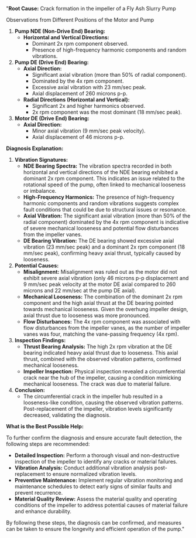 "**Root Cause:** Crack formation in the impeller of a Fly Ash Slurry Pump

Observations from Different Positions of the Motor and Pump

1. **Pump NDE (Non-Drive End) Bearing:**
    - **Horizontal and Vertical Directions:**
        - Dominant 2x rpm component observed.
        - Presence of high-frequency harmonic components and random vibrations.
2. **Pump DE (Drive End) Bearing:**
    - **Axial Direction:**
        - Significant axial vibration (more than 50% of radial component).
        - Dominated by the 4x rpm component.
        - Excessive axial vibration with 23 mm/sec peak.
        - Axial displacement of 260 microns p-p.
    - **Radial Directions (Horizontal and Vertical):**
        - Significant 2x and higher harmonics observed.
        - 2x rpm component was the most dominant (18 mm/sec peak).
3. **Motor DE (Drive End) Bearing:**
    - **Axial Direction:**
        - Minor axial vibration (9 mm/sec peak velocity).
        - Axial displacement of 46 microns p-p.

**Diagnosis Explanation:**

1. **Vibration Signatures:**
    - **NDE Bearing Spectra:** The vibration spectra recorded in both horizontal and vertical directions of the NDE bearing exhibited a dominant 2x rpm component. This indicates an issue related to the rotational speed of the pump, often linked to mechanical looseness or imbalance.
    - **High-Frequency Harmonics:** The presence of high-frequency harmonic components and random vibrations suggests complex fault conditions that could be due to structural issues or resonance.
    - **Axial Vibration:** The significant axial vibration (more than 50% of the radial component) dominated by the 4x rpm component is indicative of severe mechanical looseness and potential flow disturbances from the impeller vanes.
    - **DE Bearing Vibration:** The DE bearing showed excessive axial vibration (23 mm/sec peak) and a dominant 2x rpm component (18 mm/sec peak), confirming heavy axial thrust, typically caused by looseness.
2. **Potential Causes:**
    - **Misalignment:** Misalignment was ruled out as the motor did not exhibit severe axial vibration (only 46 microns p-p displacement and 9 mm/sec peak velocity at the motor DE axial compared to 260 microns and 22 mm/sec at the pump DE axial).
    - **Mechanical Looseness:** The combination of the dominant 2x rpm component and the high axial thrust at the DE bearing pointed towards mechanical looseness. Given the overhung impeller design, axial thrust due to looseness was more pronounced.
    - **Flow Disturbances:** The 4x rpm component was associated with flow disturbances from the impeller vanes, as the number of impeller vanes was four, matching the vane-passing frequency (4x rpm).
3. **Inspection Findings:**
    - **Thrust Bearing Analysis:** The high 2x rpm vibration at the DE bearing indicated heavy axial thrust due to looseness. This axial thrust, combined with the observed vibration patterns, confirmed mechanical looseness.
    - **Impeller Inspection:** Physical inspection revealed a circumferential crack near the hub of the impeller, causing a condition mimicking mechanical looseness. The crack was due to material failure.
4. **Conclusion:**
    - The circumferential crack in the impeller hub resulted in a looseness-like condition, causing the observed vibration patterns. Post-replacement of the impeller, vibration levels significantly decreased, validating the diagnosis.

**What is the Best Possible Help:**

To further confirm the diagnosis and ensure accurate fault detection, the following steps are recommended:

- **Detailed Inspection:** Perform a thorough visual and non-destructive inspection of the impeller to identify any cracks or material failures.
- **Vibration Analysis:** Conduct additional vibration analysis post-replacement to ensure normalized vibration levels.
- **Preventive Maintenance:** Implement regular vibration monitoring and maintenance schedules to detect early signs of similar faults and prevent recurrence.
- **Material Quality Review:** Assess the material quality and operating conditions of the impeller to address potential causes of material failure and enhance durability.

By following these steps, the diagnosis can be confirmed, and measures can be taken to ensure the longevity and efficient operation of the pump."

